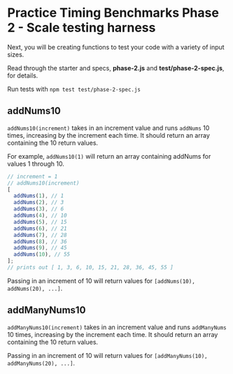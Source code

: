 # Practice Timing Benchmarks Phase 2 - Scale testing harness

Next, you will be creating functions to test your code with a variety of
input sizes.

Read through the starter and specs, **phase-2.js** and **test/phase-2-spec.js**,
for details.

Run tests with `npm test test/phase-2-spec.js`

## addNums10

`addNums10(increment)` takes in an increment value and runs `addNums` 10
times, increasing by the increment each time. It should return an array
containing the 10 return values.

For example, `addNums10(1)` will return an array containing addNums for values
1 through 10.

```js
// increment = 1
// addNums10(increment)
[
  addNums(1), // 1
  addNums(2), // 3
  addNums(3), // 6
  addNums(4), // 10
  addNums(5), // 15
  addNums(6), // 21
  addNums(7), // 28
  addNums(8), // 36
  addNums(9), // 45
  addNums(10), // 55
];
// prints out [ 1, 3, 6, 10, 15, 21, 28, 36, 45, 55 ]
```

Passing in an increment of 10 will return values for `[addNums(10),
addNums(20), ...]`.

## addManyNums10

`addManyNums10(increment)` takes in an increment value and runs `addManyNums`
10 times, increasing by the increment each time. It should return an array
containing the 10 return values.

Passing in an increment of 10 will return values for `[addManyNums(10),
addManyNums(20), ...]`.

